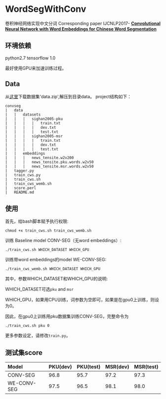 # WordSegWithConv
卷积神经网络实现中文分词
Corresponding paper IJCNLP2017- [**Convolutional Neural Network with Word Embeddings for Chinese Word Segmentation**](https://arxiv.org/pdf/1711.04411.pdf)

## 环境依赖
python2.7
tensorflow 1.0

最好使用GPU来加速训练过程。

## Data
从[这里](https://drive.google.com/open?id=0B-f0oKMQIe6sQVNxeE9JeUJfQ0k)下载数据集'data.zip',解压到目录data。
project结构如下：

	convseg
	|	data
	|	|	datasets
	|	|	|	sighan2005-pku
	|	|	|	|	train.txt
	|	|	|	|	dev.txt
	|	|	|	|	test.txt
	|	|	|	sighan2005-msr
	|	|	|	|	train.txt
	|	|	|	|	dev.txt
	|	|	|	|	test.txt
	|	|	embeddings
	|	|	|	news_tensite.w2v200
	|	|	|	news_tensite.pku.words.w2v50
	|	|	|	news_tensite.msr.words.w2v50
	|	tagger.py
	|	train_cws.py
	|	train_cws.sh
	|	train_cws_wemb.sh
	|	score.perl
	|	README.md

## 使用
首先，给bash脚本赋予执行权限:

	chmod +x train_cws.sh train_cws_wemb.sh

训练 Baseline model CONV-SEG（无word embeddings）:

	./train_cws.sh WHICH_DATASET WHICH_GPU
	
训练带word embeddings的model WE-CONV-SEG:

	./train_cws_wemb.sh WHICH_DATASET WHICH_GPU
	
其中，参数WHICH_DATASET和WHICH_GPU的说明:

WHICH_DATASET可选`pku` and `msr`

WHICH_GPU，如果用CPU训练，词参数为空即可，如果是在gpu0上训练，则设为0。

因此，在gpu0上训练用pku数据集训练CONV-SEG，完整命令为

	./train_cws.sh pku 0
	
更多参数设定，请修改`train.py`。

## 测试集score
| Model | PKU(dev) | PKU(test) | MSR(dev) | MSR(test) |
|:------|:---------|:----------|:---------|:----------|
| CONV-SEG | 96.8 | 95.7 | 97.2 | 97.3	|
| WE-CONV-SEG | 97.5 |	96.5	| 98.1 |	98.0 |
